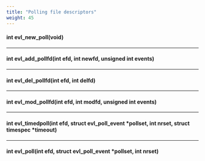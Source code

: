 ```yaml
---
title: "Polling file descriptors"
weight: 45
---
```


#### int evl_new_poll(void)

---

#### int evl_add_pollfd(int efd, int newfd, unsigned int events)

---

#### int evl_del_pollfd(int efd, int delfd)

---

#### int evl_mod_pollfd(int efd, int modfd, unsigned int events)

---

#### int evl_timedpoll(int efd, struct evl_poll_event *pollset, int nrset, struct timespec *timeout)

---

#### int evl_poll(int efd, struct evl_poll_event *pollset, int nrset)
